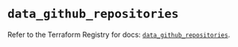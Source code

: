 # `data_github_repositories`

Refer to the Terraform Registry for docs: [`data_github_repositories`](https://registry.terraform.io/providers/integrations/github/6.3.0/docs/data-sources/repositories).
